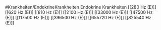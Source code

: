 #Krankheiten/EndokrineKrankheiten
Endokrine Krankheiten
[[280 Hz (E)]]
[[620 Hz (E)]]
[[810 Hz (E)]]
[[2100 Hz (E)]]
[[33000 Hz (E)]]
[[47500 Hz (E)]]
[[117500 Hz (E)]]
[[396500 Hz (E)]]
[[655720 Hz (E)]]
[[825540 Hz (E)]]